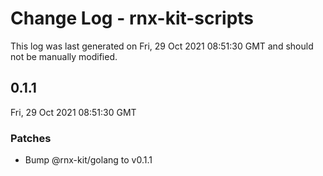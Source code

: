 # Change Log - rnx-kit-scripts

This log was last generated on Fri, 29 Oct 2021 08:51:30 GMT and should not be manually modified.

<!-- Start content -->

## 0.1.1

Fri, 29 Oct 2021 08:51:30 GMT

### Patches

- Bump @rnx-kit/golang to v0.1.1
